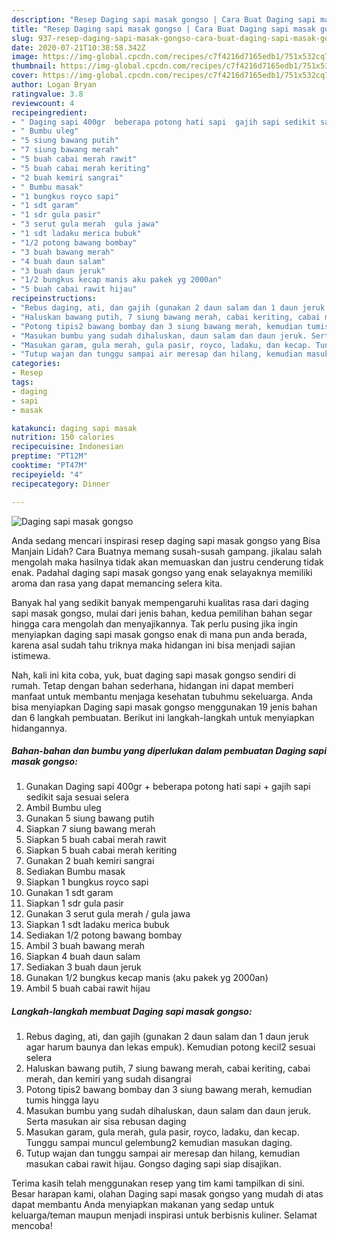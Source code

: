 ```yaml
---
description: "Resep Daging sapi masak gongso | Cara Buat Daging sapi masak gongso Yang Sempurna"
title: "Resep Daging sapi masak gongso | Cara Buat Daging sapi masak gongso Yang Sempurna"
slug: 937-resep-daging-sapi-masak-gongso-cara-buat-daging-sapi-masak-gongso-yang-sempurna
date: 2020-07-21T10:38:58.342Z
image: https://img-global.cpcdn.com/recipes/c7f4216d7165edb1/751x532cq70/daging-sapi-masak-gongso-foto-resep-utama.jpg
thumbnail: https://img-global.cpcdn.com/recipes/c7f4216d7165edb1/751x532cq70/daging-sapi-masak-gongso-foto-resep-utama.jpg
cover: https://img-global.cpcdn.com/recipes/c7f4216d7165edb1/751x532cq70/daging-sapi-masak-gongso-foto-resep-utama.jpg
author: Logan Bryan
ratingvalue: 3.8
reviewcount: 4
recipeingredient:
- " Daging sapi 400gr  beberapa potong hati sapi  gajih sapi sedikit saja sesuai selera"
- " Bumbu uleg"
- "5 siung bawang putih"
- "7 siung bawang merah"
- "5 buah cabai merah rawit"
- "5 buah cabai merah keriting"
- "2 buah kemiri sangrai"
- " Bumbu masak"
- "1 bungkus royco sapi"
- "1 sdt garam"
- "1 sdr gula pasir"
- "3 serut gula merah  gula jawa"
- "1 sdt ladaku merica bubuk"
- "1/2 potong bawang bombay"
- "3 buah bawang merah"
- "4 buah daun salam"
- "3 buah daun jeruk"
- "1/2 bungkus kecap manis aku pakek yg 2000an"
- "5 buah cabai rawit hijau"
recipeinstructions:
- "Rebus daging, ati, dan gajih (gunakan 2 daun salam dan 1 daun jeruk agar harum baunya dan lekas empuk). Kemudian potong kecil2 sesuai selera"
- "Haluskan bawang putih, 7 siung bawang merah, cabai keriting, cabai merah, dan kemiri yang sudah disangrai"
- "Potong tipis2 bawang bombay dan 3 siung bawang merah, kemudian tumis hingga layu"
- "Masukan bumbu yang sudah dihaluskan, daun salam dan daun jeruk. Serta masukan air sisa rebusan daging"
- "Masukan garam, gula merah, gula pasir, royco, ladaku, dan kecap. Tunggu sampai muncul gelembung2 kemudian masukan daging."
- "Tutup wajan dan tunggu sampai air meresap dan hilang, kemudian masukan cabai rawit hijau. Gongso daging sapi siap disajikan."
categories:
- Resep
tags:
- daging
- sapi
- masak

katakunci: daging sapi masak 
nutrition: 150 calories
recipecuisine: Indonesian
preptime: "PT12M"
cooktime: "PT47M"
recipeyield: "4"
recipecategory: Dinner

---
```



![Daging sapi masak gongso](https://img-global.cpcdn.com/recipes/c7f4216d7165edb1/751x532cq70/daging-sapi-masak-gongso-foto-resep-utama.jpg)

Anda sedang mencari inspirasi resep daging sapi masak gongso yang Bisa Manjain Lidah? Cara Buatnya memang susah-susah gampang. jikalau salah mengolah maka hasilnya tidak akan memuaskan dan justru cenderung tidak enak. Padahal daging sapi masak gongso yang enak selayaknya memiliki aroma dan rasa yang dapat memancing selera kita.



Banyak hal yang sedikit banyak mempengaruhi kualitas rasa dari daging sapi masak gongso, mulai dari jenis bahan, kedua pemilihan bahan segar hingga cara mengolah dan menyajikannya. Tak perlu pusing jika ingin menyiapkan daging sapi masak gongso enak di mana pun anda berada, karena asal sudah tahu triknya maka hidangan ini bisa menjadi sajian istimewa.


Nah, kali ini kita coba, yuk, buat daging sapi masak gongso sendiri di rumah. Tetap dengan bahan sederhana, hidangan ini dapat memberi manfaat untuk membantu menjaga kesehatan tubuhmu sekeluarga. Anda bisa menyiapkan Daging sapi masak gongso menggunakan 19 jenis bahan dan 6 langkah pembuatan. Berikut ini langkah-langkah untuk menyiapkan hidangannya.

<!--inarticleads1-->

##### Bahan-bahan dan bumbu yang diperlukan dalam pembuatan Daging sapi masak gongso:

1. Gunakan  Daging sapi 400gr + beberapa potong hati sapi + gajih sapi sedikit saja sesuai selera
1. Ambil  Bumbu uleg
1. Gunakan 5 siung bawang putih
1. Siapkan 7 siung bawang merah
1. Siapkan 5 buah cabai merah rawit
1. Siapkan 5 buah cabai merah keriting
1. Gunakan 2 buah kemiri sangrai
1. Sediakan  Bumbu masak
1. Siapkan 1 bungkus royco sapi
1. Gunakan 1 sdt garam
1. Siapkan 1 sdr gula pasir
1. Gunakan 3 serut gula merah / gula jawa
1. Siapkan 1 sdt ladaku merica bubuk
1. Sediakan 1/2 potong bawang bombay
1. Ambil 3 buah bawang merah
1. Siapkan 4 buah daun salam
1. Sediakan 3 buah daun jeruk
1. Gunakan 1/2 bungkus kecap manis (aku pakek yg 2000an)
1. Ambil 5 buah cabai rawit hijau




<!--inarticleads2-->

##### Langkah-langkah membuat Daging sapi masak gongso:

1. Rebus daging, ati, dan gajih (gunakan 2 daun salam dan 1 daun jeruk agar harum baunya dan lekas empuk). Kemudian potong kecil2 sesuai selera
1. Haluskan bawang putih, 7 siung bawang merah, cabai keriting, cabai merah, dan kemiri yang sudah disangrai
1. Potong tipis2 bawang bombay dan 3 siung bawang merah, kemudian tumis hingga layu
1. Masukan bumbu yang sudah dihaluskan, daun salam dan daun jeruk. Serta masukan air sisa rebusan daging
1. Masukan garam, gula merah, gula pasir, royco, ladaku, dan kecap. Tunggu sampai muncul gelembung2 kemudian masukan daging.
1. Tutup wajan dan tunggu sampai air meresap dan hilang, kemudian masukan cabai rawit hijau. Gongso daging sapi siap disajikan.




Terima kasih telah menggunakan resep yang tim kami tampilkan di sini. Besar harapan kami, olahan Daging sapi masak gongso yang mudah di atas dapat membantu Anda menyiapkan makanan yang sedap untuk keluarga/teman maupun menjadi inspirasi untuk berbisnis kuliner. Selamat mencoba!
